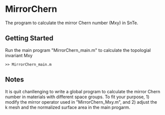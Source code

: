 # MirrorChern
The program to calculate the mirror Chern number (Mxy) in SnTe. 

## Getting Started 
Run the main program "MirrorChern_main.m" to calculate the topologial invariant Mxy
```
>> MirrorChern_main.m
```
## Notes
It is quit chanllenging to write a global program to calculate the mirror Chern number in materials with different space groups. To fit your purpose, 1) modify the mirror operator used in "MirrorChern_Mxy.m", and 2) adjust the k mesh and the normalized surface area in the main progarm.   
